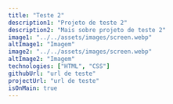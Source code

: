 ```yaml
---
title: "Teste 2"
description1: "Projeto de teste 2"
description2: "Mais sobre projeto de teste 2"
image1: "../../assets/images/screen.webp"
altImage1: "Imagem"
image2: "../../assets/images/screen.webp"
altImage2: "Imagem"
technologies: ["HTML", "CSS"]
githubUrl: "url de teste"
projectUrl: "url de teste"
isOnMain: true
---
```


<!-- adicionar resumo, alt para cada imagem -->
